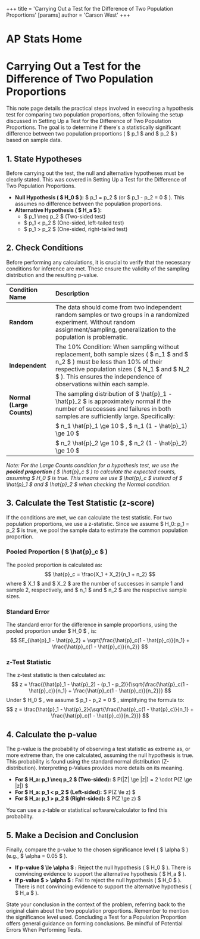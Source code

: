+++
 title = 'Carrying Out a Test for the Difference of Two Population Proportions'
[params]
	author = 'Carson West'
+++
# AP Stats Home
# Carrying Out a Test for the Difference of Two Population Proportions

This note page details the practical steps involved in executing a hypothesis test for comparing two population proportions, often following the setup discussed in Setting Up a Test for the Difference of Two Population Proportions. The goal is to determine if there's a statistically significant difference between two population proportions ( $ p_1 $  and  $ p_2 $ ) based on sample data.

## 1. State Hypotheses

Before carrying out the test, the null and alternative hypotheses must be clearly stated. This was covered in Setting Up a Test for the Difference of Two Population Proportions.
*   **Null Hypothesis ( $ H_0 $ ):**  $ p_1 = p_2 $  (or  $ p_1 - p_2 = 0 $ ). This assumes no difference between the population proportions.
*   **Alternative Hypothesis ( $ H_a $ ):**
    *    $ p_1 \neq p_2 $  (Two-sided test)
    *    $ p_1 < p_2 $  (One-sided, left-tailed test)
    *    $ p_1 > p_2 $  (One-sided, right-tailed test)

## 2. Check Conditions

Before performing any calculations, it is crucial to verify that the necessary conditions for inference are met. These ensure the validity of the sampling distribution and the resulting p-value.

| Condition Name   | Description                                                                                                                                                                      |
| :--------------- | :------------------------------------------------------------------------------------------------------------------------------------------------------------------------------- |
| **Random**       | The data should come from two independent random samples or two groups in a randomized experiment. Without random assignment/sampling, generalization to the population is problematic. |
| **Independent**  |   The 10% Condition: When sampling without replacement, both sample sizes ( $ n_1 $  and  $ n_2 $ ) must be less than 10% of their respective population sizes ( $ N_1 $  and  $ N_2 $ ). This ensures the independence of observations within each sample.                                                                                              |
| **Normal (Large Counts)** | The sampling distribution of  $ \hat{p}_1 - \hat{p}_2 $  is approximately normal if the number of successes and failures in both samples are sufficiently large. Specifically:                                                                                                                                                                                                                                                           |
|                  |    $ n_1 \hat{p}_1 \ge 10 $ ,  $ n_1 (1 - \hat{p}_1) \ge 10 $                                                                                                                                        |
|                  |    $ n_2 \hat{p}_2 \ge 10 $ ,  $ n_2 (1 - \hat{p}_2) \ge 10 $                                                                                                                                       |

*Note: For the Large Counts condition for a hypothesis test, we use the **pooled proportion** ( $  \hat{p}_c  $ ) to calculate the expected counts, assuming  $ H_0 $  is true. This means we use  $ \hat{p}_c $  instead of  $ \hat{p}_1 $  and  $ \hat{p}_2 $  when checking the Normal condition.*

## 3. Calculate the Test Statistic (z-score)

If the conditions are met, we can calculate the test statistic. For two population proportions, we use a z-statistic. Since we assume  $ H_0: p_1 = p_2 $  is true, we pool the sample data to estimate the common population proportion.

### Pooled Proportion ( $ \hat{p}_c $ )
The pooled proportion is calculated as:
 $$  \hat{p}_c = \frac{X_1 + X_2}{n_1 + n_2}  $$  where  $ X_1 $  and  $ X_2 $  are the number of successes in sample 1 and sample 2, respectively, and  $ n_1 $  and  $ n_2 $  are the respective sample sizes.

### Standard Error
The standard error for the difference in sample proportions, using the pooled proportion under  $ H_0 $ , is:
 $$  SE_{\hat{p}_1 - \hat{p}_2} = \sqrt{\frac{\hat{p}_c(1 - \hat{p}_c)}{n_1} + \frac{\hat{p}_c(1 - \hat{p}_c)}{n_2}}  $$  
### z-Test Statistic
The z-test statistic is then calculated as:
 $$  z = \frac{(\hat{p}_1 - \hat{p}_2) - (p_1 - p_2)}{\sqrt{\frac{\hat{p}_c(1 - \hat{p}_c)}{n_1} + \frac{\hat{p}_c(1 - \hat{p}_c)}{n_2}}}  $$  Under  $ H_0 $ , we assume  $ p_1 - p_2 = 0 $ , simplifying the formula to:
 $$  z = \frac{\hat{p}_1 - \hat{p}_2}{\sqrt{\frac{\hat{p}_c(1 - \hat{p}_c)}{n_1} + \frac{\hat{p}_c(1 - \hat{p}_c)}{n_2}}}  $$  
## 4. Calculate the p-value

The p-value is the probability of observing a test statistic as extreme as, or more extreme than, the one calculated, assuming the null hypothesis is true. This probability is found using the standard normal distribution (Z-distribution). Interpreting p-Values provides more details on its meaning.

*   **For  $ H_a: p_1 \neq p_2 $  (Two-sided):**  $ P(|Z| \ge |z|) = 2 \cdot P(Z \ge |z|) $ 
*   **For  $ H_a: p_1 < p_2 $  (Left-sided):**  $ P(Z \le z) $ 
*   **For  $ H_a: p_1 > p_2 $  (Right-sided):**  $ P(Z \ge z) $ 

You can use a z-table or statistical software/calculator to find this probability.

## 5. Make a Decision and Conclusion

Finally, compare the p-value to the chosen significance level ( $ \alpha $ ) (e.g.,  $ \alpha = 0.05 $ ).

*   **If p-value  $ \le \alpha $ :** Reject the null hypothesis ( $ H_0 $ ). There is convincing evidence to support the alternative hypothesis ( $ H_a $ ).
*   **If p-value  $ > \alpha $ :** Fail to reject the null hypothesis ( $ H_0 $ ). There is not convincing evidence to support the alternative hypothesis ( $ H_a $ ).

State your conclusion in the context of the problem, referring back to the original claim about the two population proportions. Remember to mention the significance level used. Concluding a Test for a Population Proportion offers general guidance on forming conclusions. Be mindful of Potential Errors When Performing Tests.